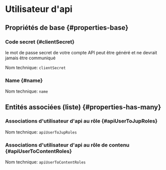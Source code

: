 # Utilisateur d'api
<!--- THIS FILE IS GENERATED PLEASE DO NOT EDIT IT DIRECTLY --->



## Propriétés de base {#properties-base} ##

### Code secret {#clientSecret}

le mot de passe secret de votre compte API peut être généré et ne devrait jamais être communiqué

Nom technique: ```clientSecret```

### Name {#name}



Nom technique: ```name```




## Entités associées (liste) {#properties-has-many} ##

### Associations d'utilisateur d'api au rôle {#apiUserToJupRoles}



Nom technique: ```apiUserToJupRoles```

### Associations d'utilisateur d'api au rôle de contenu {#apiUserToContentRoles}



Nom technique: ```apiUserToContentRoles```





